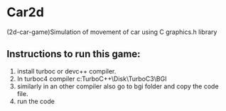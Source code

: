 # Car2d
(2d-car-game)Simulation of movement of car using C graphics.h library

Instructions to run this game:
----------------------------------------
1. install turboc or devc++ compiler.
2. In turboc4 compiler c:TurboC++\Disk\TurboC3\BGI
3. similarly in an other compiler also go to bgi folder and copy the code file.
4. run the code
